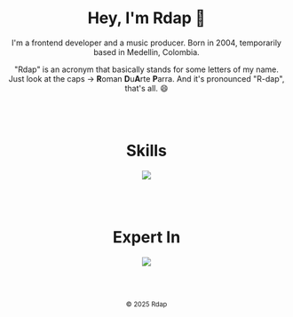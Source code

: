 <!-- Banner -->
<!-- ![Rdap](./github_rdap_banner.png) -->

<!-- Start -->
<h1 align="center">Hey, I'm Rdap 🦇</h1>
<p align="center">I'm a frontend developer and a music producer. Born in 2004, temporarily based in Medellin, Colombia.</p>
<p align="center">"Rdap" is an acronym that basically stands for some letters of my name. Just look at the caps -> <b>R</b>oman <b>D</b>u<b>A</b>rte <b>P</b>arra. And it's pronounced "R-dap", that's all. 😄</p>
<br>
<br>
<h1 align="center">Skills</h1>
<p align="center">
    <a href="https://dev.rdaphq.com" target="_blank">
        <img src="https://skillicons.dev/icons?i=css,discordjs,discord,express,figma,gcp,git,github,html,js,mysql,nodejs,npm,ps,php,react,replit,sass,tailwind,ts,vscode,wordpress,windows,webflow&perline=8" />
    </a>
</p>
<br>
<br>
<h1 align="center">Expert In</h1>
<p align="center">
    <a href="https://dev.rdaphq.com" target="_blank">
        <img src="https://skillicons.dev/icons?i=css,discordjs,discord,html,ps,sass,tailwind,wordpress,vscode" />
    </a>
</p>
<br>
<br>
<p align="center">
    <small align="center">&copy; 2025 Rdap</small>
</p>
<!-- ![Skills/Knowledge](https://skillicons.dev/icons?i=css,discordjs,discord,express,figma,gcp,git,github,html,js,mysql,nodejs,npm,ps,php,react,replit,sass,sqlite,tailwind,ts,vscode,wordpress,windows,webflow) -->
